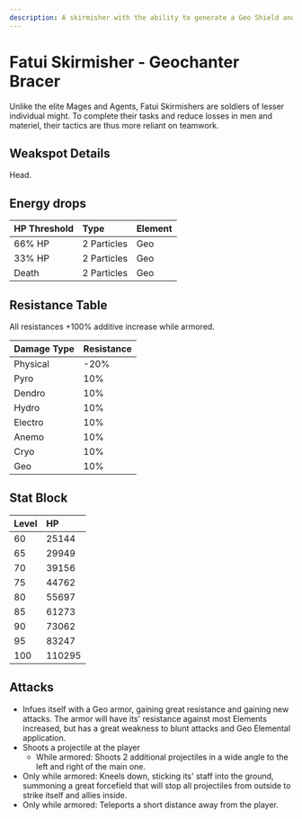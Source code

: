 ```yaml
---
description: A skirmisher with the ability to generate a Geo Shield and defend their allies..
---
```


# Fatui Skirmisher - Geochanter Bracer

Unlike the elite Mages and Agents, Fatui Skirmishers are soldiers of lesser individual might. To complete their tasks and reduce losses in men and materiel, their tactics are thus more reliant on teamwork.

## Weakspot Details

Head.

## Energy drops

| HP Threshold | Type        | Element |
| :----------- | :---------- | :------ |
| 66% HP       | 2 Particles | Geo     |
| 33% HP       | 2 Particles | Geo     |
| Death        | 2 Particles | Geo     |

## Resistance Table

All resistances +100% additive increase while armored.

| Damage Type | Resistance |
| :---------- | :--------- |
| Physical    | -20%       |
| Pyro        | 10%        |
| Dendro      | 10%        |
| Hydro       | 10%        |
| Electro     | 10%        |
| Anemo       | 10%        |
| Cryo        | 10%        |
| Geo         | 10%        |

## Stat Block

| Level | HP     |
| :---- | :----- |
| 60    | 25144  |
| 65    | 29949  |
| 70    | 39156  |
| 75    | 44762  |
| 80    | 55697  |
| 85    | 61273  |
| 90    | 73062  |
| 95    | 83247  |
| 100   | 110295 |

## Attacks

* Infues itself with a Geo armor, gaining great resistance and gaining new attacks. The armor will have its' resistance against most Elements increased, but has a great weakness to blunt attacks and Geo Elemental application.
* Shoots a projectile at the player
  * While armored: Shoots 2 additional projectiles in a wide angle to the left and right of the main one.
* Only while armored: Kneels down, sticking its' staff into the ground, summoning a great forcefield that will stop all projectiles from outside to strike itself and allies inside.
* Only while armored: Teleports a short distance away from the player.
